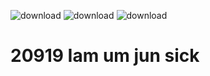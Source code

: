![download](https://user-images.githubusercontent.com/86999627/124546950-593afa80-de66-11eb-9a2a-9611aef7f6d1.png)
![download](https://user-images.githubusercontent.com/86999627/124546950-593afa80-de66-11eb-9a2a-9611aef7f6d1.png)
![download](https://user-images.githubusercontent.com/86999627/124545876-c057af80-de64-11eb-93a3-b39182252f58.jpg)
# 20919 Iam um jun sick
